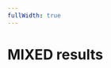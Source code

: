 ```yaml
---
fullWidth: true
---
```


<script setup lang="ts">
import { ref, computed } from 'vue'
import Listbox from '@/theme/Listbox.vue'
import Table from '@/theme/Table.vue'
import { groupBy } from 'lodash-es'

import { data as results, type Result } from "@/results.data";
import { createColumnHelper } from '@tanstack/vue-table';

type MixedResult = Omit<Result, "QSO_COUNT_80m" | "QSO_COUNT_40m" | "POINT_80m" | "POINT_40m" | "MULT_80m" | "MULT_40m" | "SCORE" | "MODE"> & {
	CW_QSO_COUNT_80m: Result["QSO_COUNT_80m"];
	PH_QSO_COUNT_80m: Result["QSO_COUNT_80m"];
	CW_QSO_COUNT_40m: Result["QSO_COUNT_40m"];
	PH_QSO_COUNT_40m: Result["QSO_COUNT_40m"];
	CW_POINT_80m: Result["POINT_80m"];
	PH_POINT_80m: Result["POINT_80m"];
	CW_POINT_40m: Result["POINT_40m"];
	PH_POINT_40m: Result["POINT_40m"];
	CW_MULT_80m: Result["MULT_80m"];
	PH_MULT_80m: Result["MULT_80m"];
	CW_MULT_40m: Result["MULT_40m"];
	PH_MULT_40m: Result["MULT_40m"];
	CW_SCORE: Result["SCORE"];
	PH_SCORE: Result["SCORE"];
}

const availableYears = Object.keys(results).map(Number)
const selectedYear = ref(Math.max(...availableYears));

const mixedResults = computed<MixedResult[]>(() =>
	Object.values(groupBy(results[selectedYear.value], "CALL"))
		.filter(resultGroup => resultGroup.length === 2)
		.map((group) => {
			const cwResults = group.find((result) => result.MODE === "CW")!;
			const phResults = group.find((result) => result.MODE === "PH")!;

			return {
				CALL: cwResults.CALL,
				CW_QSO_COUNT_80m: cwResults.QSO_COUNT_80m,
				PH_QSO_COUNT_80m: phResults.QSO_COUNT_80m,
				CW_QSO_COUNT_40m: cwResults.QSO_COUNT_40m,
				PH_QSO_COUNT_40m: phResults.QSO_COUNT_40m,
				CW_POINT_80m: cwResults.POINT_80m,
				PH_POINT_80m: phResults.POINT_80m,
				CW_POINT_40m: cwResults.POINT_40m,
				PH_POINT_40m: phResults.POINT_40m,
				CW_MULT_80m: cwResults.MULT_80m,
				PH_MULT_80m: phResults.MULT_80m,
				CW_MULT_40m: cwResults.MULT_40m,
				PH_MULT_40m: phResults.MULT_40m,
				CW_SCORE: cwResults.SCORE,
				PH_SCORE: phResults.SCORE,
				POWER: cwResults.POWER,
				COUNTY: cwResults.COUNTY,
				CHECKLOG: cwResults.CHECKLOG,
				COUNTRY: cwResults.COUNTRY,
			}
		})
		.sort((a, b) => b.CW_SCORE + b.PH_SCORE - a.CW_SCORE - a.PH_SCORE)
);

const columnHelper = createColumnHelper<MixedResult>();

const columns = [
	columnHelper.display({
		header: "Pos",
		cell: ({ row }) => row.index + 1,
	}),
	columnHelper.accessor("CALL", {
		header: "Call",
		sortingFn: "text",
	}),
	columnHelper.accessor((row) => row.CW_QSO_COUNT_80m + row.PH_QSO_COUNT_80m + row.CW_QSO_COUNT_40m + row.PH_QSO_COUNT_80m, {
		header: "QSO count",
	}),
	columnHelper.accessor((row) => row.CW_MULT_80m + row.PH_MULT_80m + row.CW_MULT_40m + row.PH_MULT_40m, {
		header: "Multiplier",
	}),
	columnHelper.accessor("CW_SCORE", {
		header: "CW Score",
	}),
	columnHelper.accessor("PH_SCORE", {
		header: "PH Score",
	}),
	columnHelper.accessor((row) => row.CW_SCORE + row.PH_SCORE, {
		id: "TOTAL_SCORE",
		header: "Total Score",
	}),	
	columnHelper.accessor("POWER", {
		header: "Power",
	}),
];
</script>

# MIXED results

<Listbox v-model="selectedYear" :items="availableYears" class="w-24 mb-8" />

<Table :data="mixedResults" :columns="columns" :table-options="{initialState: {sorting: [ {id: 'TOTAL_SCORE', desc: true} ]}}" />
